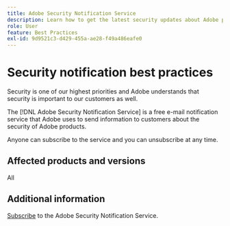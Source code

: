 ```yaml
---
title: Adobe Security Notification Service
description: Learn how to get the latest security updates about Adobe products.
role: User
feature: Best Practices
exl-id: 9d9521c3-d429-455a-ae28-f49a486eafe0
---
```

# Security notification best practices

Security is one of our highest priorities and Adobe understands that security is important to our customers as well.

The [!DNL Adobe Security Notification Service] is a free e-mail notification service that Adobe uses to send information to customers about the security of Adobe products.

Anyone can subscribe to the service and you can unsubscribe at any time.

## Affected products and versions

All

## Additional information

[Subscribe](https://www.adobe.com/subscription/adbeSecurityNotifications.html) to the Adobe Security Notification Service.
